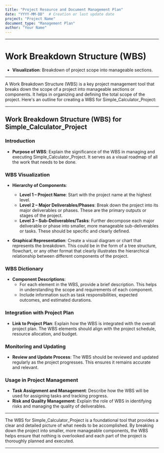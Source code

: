 ```yaml
---
title: "Project Resource and Document Management Plan"
date: "YYYY-MM-DD"  # Creation or last update date
project: "Project Name"
document_type: "Management Plan"
author: "Your Name"
---
```

---
# Work Breakdown Structure (WBS)

- **Visualization**: Breakdown of project scope into manageable sections.

---
A Work Breakdown Structure (WBS) is a key project management tool that breaks down the scope of a project into manageable sections or components. It helps in organizing and defining the total scope of the project. Here's an outline for creating a WBS for Simple_Calculator_Project:

---

## Work Breakdown Structure (WBS) for Simple_Calculator_Project

### Introduction
- **Purpose of WBS**: Explain the significance of the WBS in managing and executing Simple_Calculator_Project. It serves as a visual roadmap of all the work that needs to be done.

### WBS Visualization
- **Hierarchy of Components**:
  - **Level 1 – Project Name**: Start with the project name at the highest level.
  - **Level 2 – Major Deliverables/Phases**: Break down the project into its major deliverables or phases. These are the primary outputs or stages of the project.
  - **Level 3 – Sub-Deliverables/Tasks**: Further decompose each major deliverable or phase into smaller, more manageable sub-deliverables or tasks. These should be specific and clearly defined.

- **Graphical Representation**: Create a visual diagram or chart that represents the breakdown. This could be in the form of a tree structure, flowchart, or any other format that clearly illustrates the hierarchical relationship between different components of the project.

### WBS Dictionary
- **Component Descriptions**:
  - For each element in the WBS, provide a brief description. This helps in understanding the scope and requirements of each component.
  - Include information such as task responsibilities, expected outcomes, and estimated durations.

### Integration with Project Plan
- **Link to Project Plan**: Explain how the WBS is integrated with the overall project plan. The WBS elements should align with the project schedule, resource allocation, and budget.

### Monitoring and Updating
- **Review and Update Process**: The WBS should be reviewed and updated regularly as the project progresses. This ensures it remains accurate and relevant.

### Usage in Project Management
- **Task Assignment and Management**: Describe how the WBS will be used for assigning tasks and tracking progress.
- **Risk and Quality Management**: Explain the role of WBS in identifying risks and managing the quality of deliverables.

---

The WBS for Simple_Calculator_Project is a foundational tool that provides a clear and detailed picture of what needs to be accomplished. By breaking down the project into smaller, more manageable components, the WBS helps ensure that nothing is overlooked and each part of the project is thoroughly planned and executed.

---

